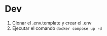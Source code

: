 




# Dev

1. Clonar el .env.template y crear el .env
2. Ejecutar el comando ```docker compose up -d```
